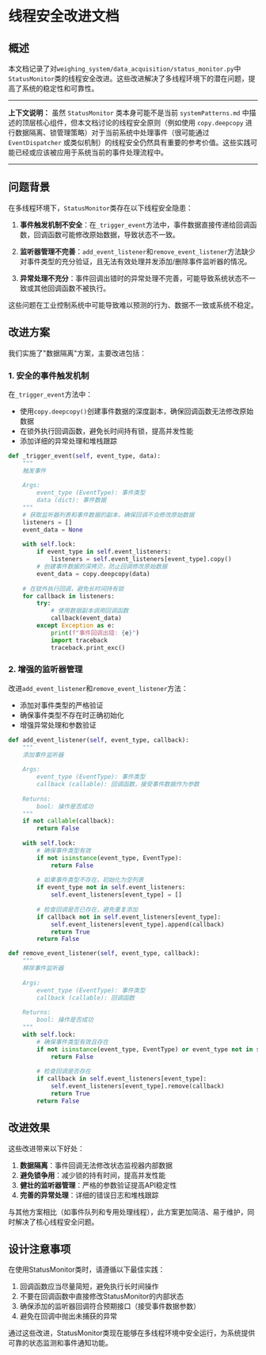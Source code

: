 # 线程安全改进文档

## 概述

本文档记录了对`weighing_system/data_acquisition/status_monitor.py`中`StatusMonitor`类的线程安全改进。这些改进解决了多线程环境下的潜在问题，提高了系统的稳定性和可靠性。

***
**上下文说明：** 虽然 `StatusMonitor` 类本身可能不是当前 `systemPatterns.md` 中描述的顶层核心组件，但本文档讨论的线程安全原则（例如使用 `copy.deepcopy` 进行数据隔离、锁管理策略）对于当前系统中处理事件（很可能通过 `EventDispatcher` 或类似机制）的线程安全仍然具有重要的参考价值。这些实践可能已经或应该被应用于系统当前的事件处理流程中。
***

## 问题背景

在多线程环境下，`StatusMonitor`类存在以下线程安全隐患：

1. **事件触发机制不安全**：在`_trigger_event`方法中，事件数据直接传递给回调函数，回调函数可能修改原始数据，导致状态不一致。

2. **监听器管理不完善**：`add_event_listener`和`remove_event_listener`方法缺少对事件类型的充分验证，且无法有效处理并发添加/删除事件监听器的情况。

3. **异常处理不充分**：事件回调出错时的异常处理不完善，可能导致系统状态不一致或其他回调函数不被执行。

这些问题在工业控制系统中可能导致难以预测的行为、数据不一致或系统不稳定。

## 改进方案

我们实施了"数据隔离"方案，主要改进包括：

### 1. 安全的事件触发机制

在`_trigger_event`方法中：
- 使用`copy.deepcopy()`创建事件数据的深度副本，确保回调函数无法修改原始数据
- 在锁外执行回调函数，避免长时间持有锁，提高并发性能
- 添加详细的异常处理和堆栈跟踪

```python
def _trigger_event(self, event_type, data):
    """
    触发事件
    
    Args:
        event_type (EventType): 事件类型
        data (dict): 事件数据
    """
    # 获取监听器列表和事件数据的副本，确保回调不会修改原始数据
    listeners = []
    event_data = None
    
    with self.lock:
        if event_type in self.event_listeners:
            listeners = self.event_listeners[event_type].copy()
        # 创建事件数据的深拷贝，防止回调修改原始数据
        event_data = copy.deepcopy(data)
        
    # 在锁外执行回调，避免长时间持有锁
    for callback in listeners:
        try:
            # 使用数据副本调用回调函数
            callback(event_data)
        except Exception as e:
            print(f"事件回调出错: {e}")
            import traceback
            traceback.print_exc()
```

### 2. 增强的监听器管理

改进`add_event_listener`和`remove_event_listener`方法：
- 添加对事件类型的严格验证
- 确保事件类型不存在时正确初始化
- 增强异常处理和参数验证

```python
def add_event_listener(self, event_type, callback):
    """
    添加事件监听器
    
    Args:
        event_type (EventType): 事件类型
        callback (callable): 回调函数，接受事件数据作为参数
        
    Returns:
        bool: 操作是否成功
    """
    if not callable(callback):
        return False
        
    with self.lock:
        # 确保事件类型有效
        if not isinstance(event_type, EventType):
            return False
            
        # 如果事件类型不存在，初始化为空列表
        if event_type not in self.event_listeners:
            self.event_listeners[event_type] = []
            
        # 检查回调是否已存在，避免重复添加
        if callback not in self.event_listeners[event_type]:
            self.event_listeners[event_type].append(callback)
            return True
        return False
```

```python
def remove_event_listener(self, event_type, callback):
    """
    移除事件监听器
    
    Args:
        event_type (EventType): 事件类型
        callback (callable): 回调函数
        
    Returns:
        bool: 操作是否成功
    """
    with self.lock:
        # 确保事件类型有效且存在
        if not isinstance(event_type, EventType) or event_type not in self.event_listeners:
            return False
            
        # 检查回调是否存在
        if callback in self.event_listeners[event_type]:
            self.event_listeners[event_type].remove(callback)
            return True
        return False
```

## 改进效果

这些改进带来以下好处：

1. **数据隔离**：事件回调无法修改状态监视器内部数据
2. **避免锁争用**：减少锁的持有时间，提高并发性能
3. **健壮的监听器管理**：严格的参数验证提高API稳定性
4. **完善的异常处理**：详细的错误日志和堆栈跟踪

与其他方案相比（如事件队列和专用处理线程），此方案更加简洁、易于维护，同时解决了核心线程安全问题。

## 设计注意事项

在使用StatusMonitor类时，请遵循以下最佳实践：

1. 回调函数应当尽量简短，避免执行长时间操作
2. 不要在回调函数中直接修改StatusMonitor的内部状态
3. 确保添加的监听器回调符合预期接口（接受事件数据参数）
4. 避免在回调中抛出未捕获的异常

通过这些改进，StatusMonitor类现在能够在多线程环境中安全运行，为系统提供可靠的状态监测和事件通知功能。 